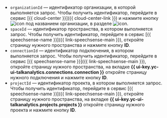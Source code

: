 * `organizationId` — идентификатор организации, в которой выполняется запрос. Чтобы получить идентификатор, перейдите в сервис [{{ cloud-center }}]({{ cloud-center-link }}) и нажмите кнопку ![icon](../../../_assets/console-icons/copy.svg) под названием организации, в разделе ![icon](../../../_assets/console-icons/briefcase.svg).
* `spaceId` — идентификатор пространства, в котором выполняется запрос. Чтобы получить идентификатор, перейдите в сервис [{{ speechsense-name }}]({{ link-speechsense-main }}), откройте страницу нужного пространства и нажмите кнопку **ID**.
* `connectionId` — идентификатор подключения, в котором выполняется запрос. Чтобы получить идентификатор, перейдите в сервис [{{ speechsense-name }}]({{ link-speechsense-main }}), откройте страницу нужного пространства, на вкладке **{{ ui-key.yc-ui-talkanalytics.connections.connection }}** откройте страницу нужного подключения и нажмите кнопку **ID**.
* `projectId` — идентификатор проекта, в котором выполняется запрос. Чтобы получить идентификатор, перейдите в сервис [{{ speechsense-name }}]({{ link-speechsense-main }}), откройте страницу нужного пространства, на вкладке **{{ ui-key.yc-ui-talkanalytics.projects.projects }}** откройте страницу нужного проекта и нажмите кнопку **ID**.
